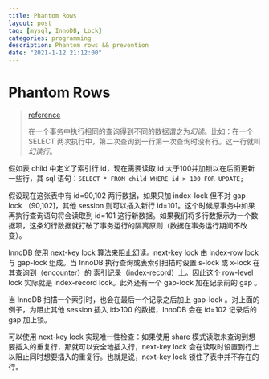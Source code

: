 ```yaml
---
title: Phantom Rows
layout: post
tag: [mysql, InnoDB, Lock]
categories: programming
description: Phantom rows && prevention
date: "2021-1-12 21:12:00"
---
```


# Phantom Rows

> [reference](https://dev.mysql.com/doc/refman/5.7/en/innodb-next-key-locking.html)
>
> 在一个事务中执行相同的查询得到不同的数据谓之为*幻读*。比如：在一个 SELECT 两次执行中，第二次查询到一行第一次查询时没有行。这一行就叫*幻读行*。

假如表 child 中定义了索引行 id，现在需要读取 id 大于100并加锁以在后面更新一些行，其 sql 语句：`SELECT * FROM child WHERE id > 100 FOR UPDATE;`

假设现在这张表中有 id=90,102 两行数据，如果只加 index-lock 但不对 gap-lock （90,102]，其他 session 则可以插入新行 id=101。这个时候原事务中如果再执行查询语句将会读取到 id=101 这行新数据。如果我们将多行数据示为一个数据项，这条幻行数据就打破了事务运行的隔离原则（数据在事务运行期间不改变）。

InnoDB 使用 next-key lock 算法来阻止幻读。next-key lock 由 index-row lock 与 gap-lock 组成。当 InnoDB 执行查询或表索引扫描时设置 s-lock 或 x-lock 在其查询到（encounter）的 索引记录（index-record）上。因此这个 row-level lock 实际就是 index-record lock。此外还有一个 gap-lock 加在记录前的 gap 。

当 InnoDB 扫描一个索引时，也会在最后一个记录之后加上 gap-lock 。对上面的例子，为阻止其他 session 插入 id>100 的数据，InnoDB 会在 id=102 记录后的 gap 加上锁。

可以使用 next-key lock 实现唯一性检查：如果使用 share 模式读取未查询到想要插入的重复行，那就可以安全地插入行，next-key lock 会在读取时设置到行上以阻止同时想要插入的重复行。也就是说，next-key lock 锁住了表中并不存在的行。